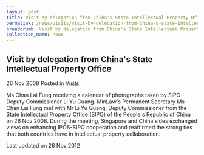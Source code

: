 ```yaml
---
layout: post
title: Visit by delegation from China's State Intellectual Property Office
permalink: /news/visits/visit-by-delegation-from-china-s-state-intellectual-property-office/
breadcrumb: Visit by delegation from China's State Intellectual Property Office
collection_name: news
---
```


<style>
.image {width: 400px;}
.image img {max-width: 100%;}
</style>

Visit by delegation from China's State Intellectual Property Office
---

26 Nov 2008 Posted in [Visits](/news/visits/)


Ms Chan Lai Fung receiving a calendar of photographs taken by SIPO Deputy Commissioner Li Yu Guang.
MinLaw's Permanent Secretary Ms Chan Lai Fung met with Mr Li Yu Guang, Deputy Commissioner from the State Intellectual Property Office (SIPO) of the People's Republic of China on 26 Nov 2008.
During the meeting, Singapore and China sides exchanged views on enhancing IPOS-SIPO cooperation and reaffirmed the strong ties that both countries have in intellectual property collaboration.

<p class="right-side-updated">Last updated on 26 Nov 2012</p>
